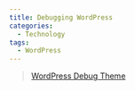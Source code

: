 ```yaml
---
title: Debugging WordPress
categories:
  - Technology
tags:
  - WordPress
---
```

> [WordPress Debug Theme](https://yoast.com/wordpress-debug-theme/)